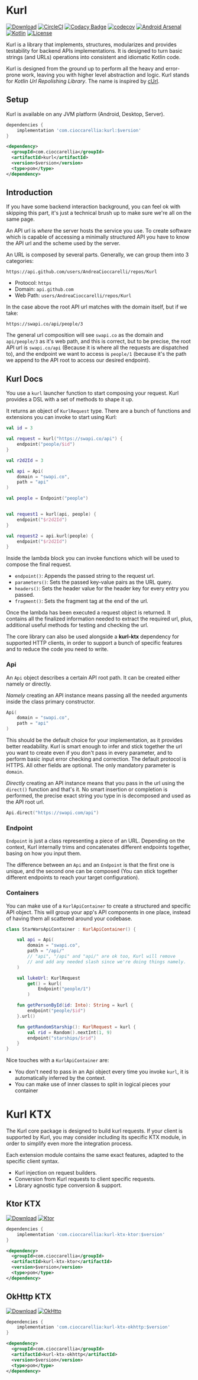 # Kurl
[![Download](https://api.bintray.com/packages/cioccarellia/kurl/kurl/images/download.svg)](https://bintray.com/cioccarellia/kurl/kurl/_latestVersion)
[![CircleCI](https://circleci.com/gh/cioccarellia/Kurl.svg?style=svg)](https://circleci.com/gh/cioccarellia/Kurl/tree/master)
[![Codacy Badge](https://api.codacy.com/project/badge/Grade/2d207f5ac27b4aed8276803b18c29115)](https://www.codacy.com/manual/cioccarellia/Kurl?utm_source=github.com&amp;utm_medium=referral&amp;utm_content=AndreaCioccarelli/Kurl&amp;utm_campaign=Badge_Grade)
[![codecov](https://codecov.io/gh/cioccarellia/Kurl/branch/master/graph/badge.svg)](https://codecov.io/gh/cioccarellia/Kurl)
[![Android Arsenal](https://img.shields.io/badge/Android%20Arsenal-Kurl-green.svg?style=flat)](https://android-arsenal.com/details/1/8031)
[![Kotlin](https://img.shields.io/badge/Kotlin-1.3.70-orange.svg?style=flat)](https://kotlinlang.org)
[![License](https://img.shields.io/badge/license-Apache%202-4EB1BA.svg?style=flat)](https://www.apache.org/licenses/LICENSE-2.0.html)

Kurl is a library that implements, structures, modularizes and provides testability for backend APIs implementations.
It is designed to turn basic strings (and URLs) operations into consistent and idiomatic Kotlin code.

Kurl is designed from the ground up to perform all the heavy and error-prone work, leaving you with higher level abstraction and logic.
Kurl stands for _Kotlin Url Repolishing Library_. The name is inspired by [cUrl](https://curl.haxx.se).

## Setup
Kurl is available on any JVM platform (Android, Desktop, Server).
```gradle
dependencies {
    implementation 'com.cioccarellia:kurl:$version'
}
```

```xml
<dependency>
  <groupId>com.cioccarellia</groupId>
  <artifactId>kurl</artifactId>
  <version>$version</version>
  <type>pom</type>
</dependency>
```

## Introduction
If you have some backend interaction background, you can feel ok with skipping this part, it's just a technical brush up to make sure we're all on the same page.

An API url is _where_ the server hosts the service you use.
To create software which is capable of accessing a minimally structured API you have to know the API url and the scheme used by the server.

An URL is composed by several parts. 
Generally, we can group them into 3 categories:

```
https://api.github.com/users/AndreaCioccarelli/repos/Kurl
```
- Protocol: `https`
- Domain: `api.github.com`
- Web Path: `users/AndreaCioccarelli/repos/Kurl`

In the case above the root API url matches with the domain itself, but if we take:

```
https://swapi.co/api/people/3
```

The general url composition will see `swapi.co` as the domain and `api/people/3` as it's web path, and this is correct, but to be precise, the root API url is `swapi.co/api` (Because it is where all the requests are dispatched to), and the endpoint we want to access is `people/1` (because it's the path we append to the API root to access our desired endpoint).

## Kurl Docs
You use a `kurl` launcher function to start composing your request.
Kurl provides a DSL with a set of methods to shape it up.

It returns an object of `KurlRequest` type.
There are a bunch of functions and extensions you can invoke to start using Kurl:

```kotlin
val id = 3

val request = kurl("https://swapi.co/api") {
    endpoint("people/$id")
}
```

```kotlin
val r2d2Id = 3

val api = Api(
    domain = "swapi.co",
    path = "api"
)

val people = Endpoint("people")


val request1 = kurl(api, people) {
    endpoint("$r2d2Id")
}

val request2 = api.kurl(people) {
    endpoint("$r2d2Id")
}
```

Inside the lambda block you can invoke functions which will be used to compose the final request.
- `endpoint()`: Appends the passed string to the request url.
- `parameters()`: Sets the passed key-value pairs as the URL query.
- `headers()`: Sets the header value for the header key for every entry you passed.
- `fragment()`: Sets the fragment tag at the end of the url.

Once the lambda has been executed a request object is returned.
It contains all the finalized information needed to extract the required url, plus, additional useful methods for testing and checking the url.

The core library can also be used alongside a **kurl-ktx** dependency for supported HTTP clients, in order to support a bunch of specific features and to reduce the code you need to write.

### Api
An `Api` object describes a certain API root path.
It can be created either namely or directly.

_Namely_ creating an API instance means passing all the needed arguments inside the class primary constructor.
```kotlin
Api(
    domain = "swapi.co",
    path = "api"
)
```
This should be the default choice for your implementation, as it provides better readability.
Kurl is smart enough to infer and stick together the url you want to create even if you don't pass in every parameter, and to perform basic input error checking and correction.
The default protocol is HTTPS. All other fields are optional.
The only mandatory parameter is `domain`.

_Directly_ creating an API instance means that you pass in the url using the `direct()` function and that's it. 
No smart insertion or completion is performed, the precise  exact string you type in is decomposed and used as the API root url.
```kotlin
Api.direct("https://swapi.com/api")
```

### Endpoint
`Endpoint` is just a class representing a piece of an URL.
Depending on the context, Kurl internally trims and concatenates different endpoints together, basing on how you input them.

The difference between an `Api` and an `Endpoint` is that the first one is unique, and the second one can be composed (You can stick together different endpoints to reach your target configuration).

### Containers
You can make use of a `KurlApiContainer` to create a structured and specific API object.
This will group your app's API components in one place, instead of having them all scattered around your codebase.

```kotlin
class StarWarsApiContainer : KurlApiContainer() {

    val api = Api(
        domain = "swapi.co",
        path = "/api/"
        // "api", "/api" and "api/" are ok too, Kurl will remove 
        // and add any needed slash since we're doing things namely.
    )

    val lukeUrl: KurlRequest
        get() = kurl(
            Endpoint("people/1")
        )

    fun getPersonById(id: Into): String = kurl {
        endpoint("people/$id")
    }.url()

    fun getRandomStarship(): KurlRequest = kurl {
        val rid = Random().nextInt(1, 9)
        endpoint("starships/$rid")
    }
}
```
Nice touches with a `KurlApiContainer` are:
- You don't need to pass in an Api object every time you invoke `kurl`, it is automatically inferred by the context.
- You can make use of inner classes to split in logical pieces your container

# Kurl KTX
The Kurl core package is designed to build kurl requests.
If your client is supported by Kurl, you may consider including its specific KTX module, in order to simplify even more the integration process.

Each extension module contains the same exact features, adapted to the specific client syntax.
- Kurl injection on request builders.
- Conversion from Kurl requests to client specific requests.
- Library agnostic type conversion & support.

## Ktor KTX
[![Download](https://api.bintray.com/packages/cioccarellia/kurl/kurl-ktx-ktor/images/download.svg)](https://bintray.com/cioccarellia/kurl/kurl-ktx-ktor/_latestVersion)
[![Ktor](https://img.shields.io/badge/Ktor-1.3.0-purple.svg?style=flat)](https://ktor.io)
```gradle
dependencies {
    implementation 'com.cioccarellia:kurl-ktx-ktor:$version'
}
```

```xml
<dependency>
  <groupId>com.cioccarellia</groupId>
  <artifactId>kurl-ktx-ktor</artifactId>
  <version>$version</version>
  <type>pom</type>
</dependency>
```

## OkHttp KTX
[![Download](https://api.bintray.com/packages/cioccarellia/kurl/kurl-ktx-okhttp/images/download.svg)](https://bintray.com/cioccarellia/kurl/kurl-ktx-okhttp/_latestVersion)
[![OkHttp](https://img.shields.io/badge/OkHttp-4.4.0-purple.svg?style=flat)](https://square.github.com/okhttp/)
```gradle
dependencies {
    implementation 'com.cioccarellia:kurl-ktx-okhttp:$version'
}
```

```xml
<dependency>
  <groupId>com.cioccarellia</groupId>
  <artifactId>kurl-ktx-okhttp</artifactId>
  <version>$version</version>
  <type>pom</type>
</dependency>
```
